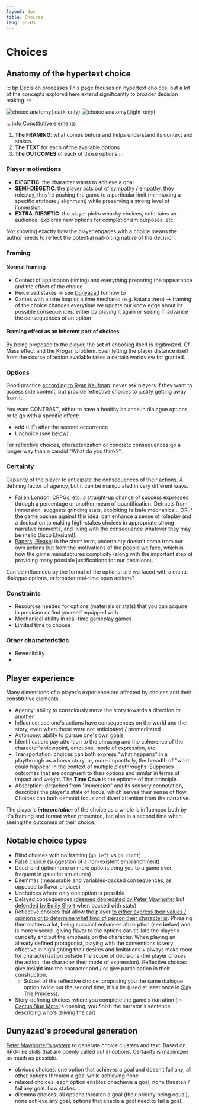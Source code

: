 ```yaml
---
layout: doc
title: Choices
lang: en-US
---
```


# Choices

## Anatomy of the hypertext choice

::: tip Decision processes
This page focuses on hypertext choices, but a lot of the concepts explored here extend significantly to broader decision making.
:::

![choice anatomy](/en-choice-poetics-dark.png){.dark-only}
![choice anatomy](/en-choice-poetics-light.png){.light-only}

::: info Constitutive elements
1. **The FRAMING**: what comes before and helps understand its context and stakes.
2. **The TEXT** for each of the available options
3. **The OUTCOMES** of each of those options
:::

### Player motivations

- **DIEGETIC**: the character wants to achieve a goal
- **SEMI**-**DIEGETIC**: the player acts out of sympathy / empathy, they roleplay, they're pushing the game to a particular limit (minmaxing a specific attribute / alignment) while preserving a strong level of immersion.
- **EXTRA**-**DIEGETIC**: the player picks whacky choices, entertains an audience, explores new options for completionism purposes, etc.

Not knowing exactly how the player engages with a choice means the author needs to reflect the potential nail-biting nature of the decision. 

### Framing

#### Normal framing

- Context of application (timing) and everything preparing the appearance and the effect of the choice
- Perceived stakes -> see [Dunyazad](/Notes/Choices.md#dunyazads-procedural-generation) for how to
- Games with a time loop or a time mechanic (e.g. katana zero) -> framing of the choice changes everytime we update our knowledge about its possible consequences, either by playing it again or seeing in advance the consequences of an option

#### Framing effect as an inherent part of choices
By being proposed to the player, the act of choosing itself is legitimized. Cf Mass effect and the Krogan problem. Even letting the player distance itself from the course of action available takes a certain worldview for granted.

### Options

Good practice [according to Ryan Kaufman](https://pmjg.blogspot.com/2023/12/applying-and-improving-3-types-of.html): never ask players if they want to access side content, but provide reflective choices to justify getting away from it.

You want CONTRAST, either to have a healthy balance in dialogue options, or to go with a specific effect:
- add (LIE) after the second occurrence 
- Unchoice (see [below](/Notes/Choices.md#notable-choice-types))

For reflective choices, characterization or concrete consequences go a longer way than a candid "What do you think?".


### Certainty

Capacity of the player to anticipate the consequences of their actions. A defining factor of agency, but it can be manipulated in very different ways.
- <u>Fallen London</u>, CRPGs, etc: a straight-up chance of success expressed through a percentage or another mean of quantification. Detracts from immersion, suggests grinding stats, exploiting failsafe mechanics... OR if the game pushes against this idea, can enhance a sense of roleplay and a dedication to making high-stakes choices in appropriate strong narrative moments, and living with the consequence whatever they may be (hello Disco Elysium!).
- <u>Papers, Please</u>: in the short term, uncertainty doesn't come from our own actions but from the motivations of the people we face, which is how the game manufactures complicity (along with the important step of providing many possible justifications for our decisions).

Can be influenced by the format of the options: are we faced with a menu, dialogue options, or broader real-time open actions?

### Constraints

- Resources needed for options (materials or stats) that you can acquire in prevision or find yourself equipped with
- Mechanical ability in real-time gameplay games
- Limited time to choose

### Other characteristics

- Reversibility
- 

## Player experience

Many dimensions of a player's experience are affected by choices and their constitutive elements.
- Agency: ability to consciously move the story towards a direction or another
- Influence: see one's actions have consequences on the world and the story, even when those were not anticipated / premeditated
- Autonomy: ability to pursue one's own goals
- Identification: pay attention to the phrasing and the coherence of the character's viewpoint, emotions, mode of expression, etc.
- Transportation: choices can both express "what happens" in a playthrough as a linear story, or, more impactfully, the breadth of "what could happen" in the context of multiple playthroughs. Supposes outcomes that are congruent to their options and similar in terms of impact and weight. The **Time Cave** is the epitome of that principle.
- Absorption: detached from "immersion" and its sensory connotation, describes the player's state of focus, which serves their sense of flow. Choices can both demand focus and divert attention from the narrative.


The player's ***interpretation*** of the choice as a whole is influenced both by it's framing and format when presented, but also in a second time when seeing the outcomes of their choice.

## Notable choice types

- Blind choices with no framing (`go left` vs `go right`)
- False choice (suggestion of a non-existent embranchment)
- Dead-end option (one or more options bring you to a game over, frequent in gauntlet structures)
- Dilemmas (measurable and variables-backed consequences, as opposed to flavor choices)
- Unchoices where only one option is possible 
- Delayed consequences ([deemed deprecated by Peter Mawhorter](http://www.fdg2014.org/papers/fdg2014_paper_19.pdf) but [defended by Emily Short](https://emshort.blog/2019/04/09/choice-poetics-peter-mawhorter/) when backed with stats)
- Reflective choices that allow the player [to either express their values / opinions or to determine what kind of person their character is](https://catacalypto.wordpress.com/2018/06/19/successful-reflective-choices-in-interactive-narrative/). Phrasing then matters a lot, being succinct enhances absorption (see below) and is more visceral, giving flavor to the options can titillate the player's curiosity and put the emphasis on the character. When playing an already defined protagonist, playing with the conventions is very effective in highlighting their desires and limitations + always make room for characterization outside the scope of decisions (the player choses the action, the character their mode of expression). Reflective choices give insight into the character and / or give participation in their construction.
    - Subset of the reflective choice: proposing you the same dialogue option twice but the second time, it's a lie (used at least once in <u>Slay The Princess</u>).
- Story-defining choices where you complete the game's narration (in [Cactus Blue Motel](https://astriddalmady.com/cactusblue.html)'s opening, you finish the narrator's sentence describing who's driving the car)

## Dunyazad's procedural generation

[Peter Mawhorter's system](https://www.aaai.org/ocs/index.php/AIIDE/AIIDE15/paper/download/11550/11355) to generate choice clusters and text. Based on RPG-like skills that are openly called out in options. Certainty is maximized as much as possible.

- obvious choices: one option that achieves a goal and doesn’t fail any, all other options threaten a goal while achieving none
- relaxed choices: each option enables or achieve a goal, none threaten / fail any goal. Low stakes.
- dilemma choices: all options threaten a goal (their priority being equal), none achieve any goal, options that enable a goal need to fail a goal.

